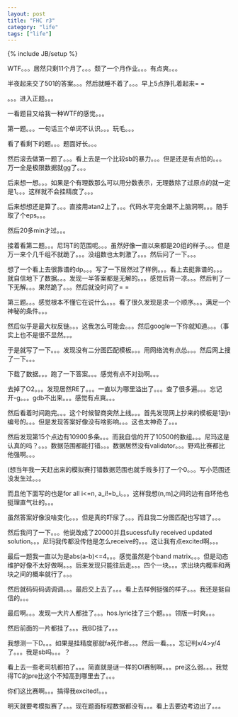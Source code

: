 ```yaml
---
layout: post
title: "FHC r3"
category: "life"
tags: ["life"]
---
```

{% include JB/setup %}

WTF。。。居然只剩11个月了。。。颓了一个月作业。。。有点爽。。。

半夜起来交了501的答案。。。然后就睡不着了。。。早上5点挣扎着起来= =

。。。进入正题。。。

一看题目又给我一种WTF的感觉。。。

第一题。。。一句话三个单词不认识。。。玩毛。。。

看了看剩下的题。。。题面好长。。。

然后滚去做第一题了。。。看上去是一个比较sb的暴力。。。但是还是有点怕的。。。万一全是极限数据就gg了。。。

后来想一想。。。如果是个有理数那么可以用分数表示，无理数除了过原点的就一定是1。。。这样就不会挂精度了。。。

后来想想还是算了。。。直接用atan2上了。。。代码水平完全跟不上脑洞啊。。。随手取了个eps。。。

然后20多min才过。。。

接着看第二题。。。尼玛T的范围呢。。。虽然好像一直以来都是20组的样子。。。但是万一来个几千组不就跪了。。。没组数也太刺激了。。。然后问了一下。。。

想了一个看上去很靠谱的dp。。。写了一下居然过了样例。。。看上去挺靠谱的。。。就自信地下了数据。。。发现一半答案都是无解的。。。感觉后背一凉。。。然后判了一下无解。。。果然跪了。。。然后就没时间了= =

第三题。。。感觉根本不懂它在说什么。。。看了很久发现是求一个顺序。。。满足一个神秘的条件。。。

然后似乎是最大权反链。。。这我怎么可能会。。。然后google一下你就知道。。。（事实上也不是很不显然。。。

于是就写了一下。。。发现没有二分图匹配模板。。。用网络流有点怂。。。然后网上搜了一下。。。

下载了数据。。。跑了一下答案。。。感觉有点不对劲啊。。。

去掉了O2。。。发现居然RE了。。。一直以为哪里溢出了。。。查了很多遍。。。忘记开-g。。。gdb不出来。。。感觉有点爽。。。

然后看着时间跑完。。。这个时候智商突然上线。。。首先发现网上抄来的模板是1到n编号的。。。但是发现答案好像没有啥影响。。。这也太神奇了。。。

然后发现第15个点边有10900多条。。。而我自信的开了10500的数组。。。尼玛这是认真的吗？。。。数据范围都能打错。。。数据居然没有validator。。。野鸡比赛都比他强啊。。。

(想当年我一天赶出来的模拟赛打错数据范围也就手贱多打了一个0。。。写小范围还没发生过。。。

而且他下面写的也是for all i<=n, a_i!=b_i。。。这样我想(n,m]之间的边有自环他也挺理直气壮的。。。

虽然答案好像没啥变化。。。但是真的吓尿了。。。而且我二分图匹配也写错了。。。

然后我问了一下。。。他说改成了20000并且sucessfully received updated solution。。。尼玛我传都没传他是怎么receive的。。。这让我有点excited啊。。。

最后一题我一直以为是abs(a-b)<=4。。。感觉虽然是个band matrix。。。但是动态维护好像不太好做啊。。。后来发现只能往后走。。。四个一块。。。求出块内概率和两块之间的概率就行了。。。

然后就码码码调调调。。。最后交上去了。。。看上去样例挺强的样子。。。我还是挺自信的。。。

最后啊。。。发现一大片人都挂了。。。hos.lyric挂了三个题。。。领版一时爽。。。

然后前面的一片都挂了。。。我BD挂了。。。

我想测一下D。。。如果是挂精度那就fa死作者。。。然后一看。。。忘记判x/4>y/4了。。。我是sb吗。。。？

看上去一些老司机都拍了。。。简直就是谜一样的OI赛制啊。。。pre这么弱。。。我觉得TC的pre比这个不知高到哪里去了。。。

你们这比赛啊。。。搞得我excited!。。。

明天就要考模拟赛了。。。现在题面标程数据都没有。。。看上去要边考边出了。。。